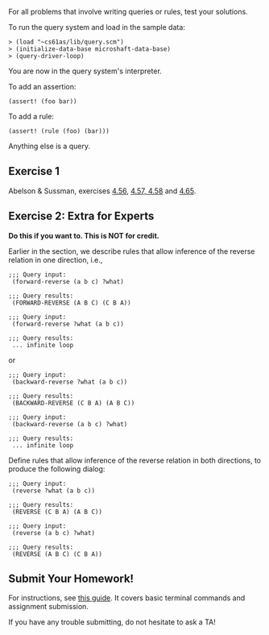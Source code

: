For all problems that involve writing queries or rules, test your solutions.

To run the query system and load in the sample data:

	> (load "~cs61as/lib/query.scm")
	> (initialize-data-base microshaft-data-base)
	> (query-driver-loop) 

You are now in the query system's interpreter.

To add an assertion:

	(assert! (foo bar))

To add a rule:

	(assert! (rule (foo) (bar)))

Anything else is a query.

## Exercise 1
  
Abelson & Sussman, exercises [4.56](http://mitpress.mit.edu/sites/default/files/sicp/full-text/book/book-Z-H-29.html#%_thm_4.56), [4.57, 4.58](http://mitpress.mit.edu/sites/default/files/sicp/full-text/book/book-Z-H-29.html#%_thm_4.57) and [4.65](http://mitpress.mit.edu/sites/default/files/sicp/full-text/book/book-Z-H-29.html#%_thm_4.65).

## Exercise 2: Extra for Experts

**Do this if you want to. This is NOT for credit.**
  
Earlier in the section, we describe rules that allow inference of the reverse
relation in one direction, i.e.,

	;;; Query input:
	 (forward-reverse (a b c) ?what) 

	;;; Query results:
	 (FORWARD-REVERSE (A B C) (C B A)) 

	;;; Query input:
	 (forward-reverse ?what (a b c)) 

	;;; Query results:
	 ... infinite loop

or

	;;; Query input:
	 (backward-reverse ?what (a b c)) 

	;;; Query results:
	 (BACKWARD-REVERSE (C B A) (A B C)) 

	;;; Query input:
	 (backward-reverse (a b c) ?what) 

	;;; Query results:
	 ... infinite loop 

Define rules that allow inference of the reverse relation in both directions,
to produce the following dialog: 

	;;; Query input:
	 (reverse ?what (a b c)) 

	;;; Query results:
	 (REVERSE (C B A) (A B C)) 

	;;; Query input:
	 (reverse (a b c) ?what) 

	;;; Query results:
	 (REVERSE (A B C) (C B A))

## Submit Your Homework!

For instructions, see [this guide](../submit.html). It covers basic terminal commands and assignment submission.

If you have any trouble submitting, do not hesitate to ask a TA!
